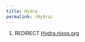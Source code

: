 ```yaml
---
title: Hydra
permalink: /Hydra/
---
```


1.  REDIRECT [Hydra.nixos.org](/Hydra.nixos.org "wikilink")
